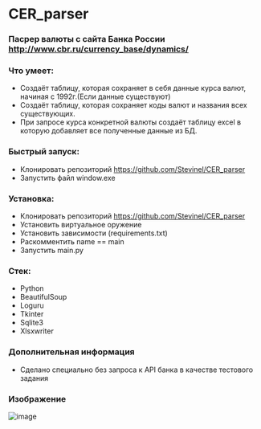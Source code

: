 # CER_parser

### Пасрер валюты с сайта Банка России http://www.cbr.ru/currency_base/dynamics/

### Что умеет:
- Создаёт таблицу, которая сохраняет в себя данные курса валют, начиная с 1992г.(Если данные существуют)
- Создаёт таблицу, которая сохраняет коды валют и названия всех существующих.
- При запросе курса конкретной валюты создаёт таблицу excel в которую добавляет все полученные данные из БД.

### Быстрый запуск:
- Клонировать репозиторий https://github.com/Stevinel/CER_parser
- Запустить файл window.exe

### Установка:
- Клонировать репозиторий https://github.com/Stevinel/CER_parser
- Установить виртуальное оружение
- Установить зависимости (requirements.txt)
- Раскомментить name == main
- Запустить main.py

### Стек:
- Python
- BeautifulSoup
- Loguru
- Tkinter
- Sqlite3
- Xlsxwriter

### Дополнительная информация
- Сделано специально без запроса к API банка в качестве тестового задания

### Изображение
![image](https://user-images.githubusercontent.com/72396348/134424474-6231d6e1-a54f-4571-98a3-07ff90ea8b1f.png)
